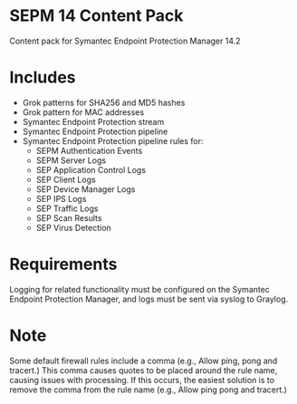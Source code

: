 # SEPM 14 Content Pack
Content pack for Symantec Endpoint Protection Manager 14.2

# Includes
* Grok patterns for SHA256 and MD5 hashes
* Grok pattern for MAC addresses
* Symantec Endpoint Protection stream
* Symantec Endpoint Protection pipeline
* Symantec Endpoint Protection pipeline rules for:
  * SEPM Authentication Events
  * SEPM Server Logs
  * SEP Application Control Logs
  * SEP Client Logs
  * SEP Device Manager Logs
  * SEP IPS Logs
  * SEP Traffic Logs
  * SEP Scan Results
  * SEP Virus Detection

# Requirements
Logging for related functionality must be configured on the Symantec Endpoint Protection Manager, and logs must be sent via syslog to Graylog.

# Note
Some default firewall rules include a comma (e.g., Allow ping, pong and tracert.)  This comma causes quotes to be placed around the rule name, causing issues with processing.  If this occurs, the easiest solution is to remove the comma from the rule name (e.g., Allow ping pong and tracert.)
